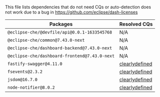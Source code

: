 This file lists dependencies that do not need CQs or auto-detection does not work due to a bug in https://github.com/eclipse/dash-licenses

| Packages | Resolved CQs |
| --- | --- |
| `@eclipse-che/@devfile/api@0.0.1-1633545768` | N/A |
| `@eclipse-che/common@7.43.0-next` | N/A |
| `@eclipse-che/dashboard-backend@7.43.0-next` | N/A |
| `@eclipse-che/dashboard-frontend@7.43.0-next` | N/A |
| `fastify-swagger@4.11.0` | [clearlydefined](https://clearlydefined.io/definitions/npm/npmjs/-/fastify-swagger/4.11.0) |
| `fsevents@2.3.2` | [clearlydefined](https://clearlydefined.io/definitions/npm/npmjs/-/fsevents/2.3.2) |
| `jsdom@16.7.0` | [clearlydefined](https://clearlydefined.io/definitions/npm/npmjs/-/jsdom/16.7.0) |
| `node-notifier@8.0.2` | [clearlydefined](https://clearlydefined.io/definitions/npm/npmjs/-/node-notifier/8.0.2) |
